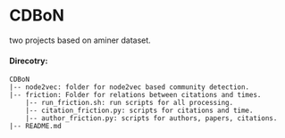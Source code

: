 # CDBoN
two projects based on aminer dataset.

#### Direcotry:
    CDBoN
    |-- node2vec: folder for node2vec based community detection.
    |-- friction: Folder for relations between citations and times.
        |-- run_friction.sh: run scripts for all processing.
        |-- citation_friction.py: scripts for citations and time.
        |-- author_friction.py: scripts for authors, papers, citations.
    |-- README.md
